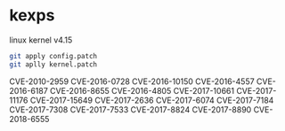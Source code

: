 # kexps

linux kernel v4.15

```sh
git apply config.patch
git aplly kernel.patch
```

CVE-2010-2959
CVE-2016-0728
CVE-2016-10150
CVE-2016-4557
CVE-2016-6187
CVE-2016-8655
CVE-2016-4805
CVE-2017-10661
CVE-2017-11176
CVE-2017-15649
CVE-2017-2636
CVE-2017-6074
CVE-2017-7184
CVE-2017-7308
CVE-2017-7533
CVE-2017-8824
CVE-2017-8890
CVE-2018-6555
